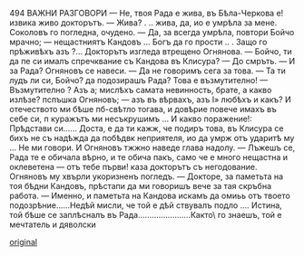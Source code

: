 ﻿494
ВАЖНИ РАЗГОВОРИ
— Не, твоя Рада е жива, въ Бѣла-Черкова е! извика живо докторътъ.
— Жива? . .. жива, да, ио е умрѣла за мене.
Соколовъ го погледна, очудено.
— Да, за всегда умрѣла, повтори Бойчо мрачно; — нещастниятъ Кандовъ ... Богъ да го прости .. . Защо го прѣживѣхъ азъ ?...
Докторътъ изгледа втрещено Огнянова.
— Бойчо, ти да пе си ималъ спречквание съ Кандова въ Клисура?
— До смръть.
— И за Рада?
Огняновъ се навеси.
— Да не говоримъ сега за това.
— Та ти лудъ ли си, Бойчо? да подозирашъ Рада? Това е възмутително!
— Възмутително ? Азъ а; мислѣхъ самата невинность, брате, а какво излѣзе? пспъшка Огняновъ; — азъ въ вѣрвахъ, азъ I» любѣхъ и какъ? И отечеството ми бѣше пб-свѣтло тогава, и довѣрие повече имахъ въ себе си, п куражътъ ми несъкрушимъ ... И какво поражение!: Прѣдстави си...... Доста, е да ти кажж, че подиръ това, въ Клисура се бихъ не съ надѣжда да побѣдвк неприятеля, ио да умрж отъ ударитѣ му ... Не ми говори. И Огняновъ тжжно наведе глава надолу.
— Лъжешъ се, Рада те е обичала вѣрно, и те обича пакъ, само че е много нещастна и оклеветена — отъ тебе първи! каза докторътъ съ негодование.
Огняновъ му хвърли укоризненъ погледъ.
— Докторе, за паметьта на тоя бѣдни Кандовъ, прѣстапи да ми говоришъ вече за тая скръбна работа.
— Именно, и паметьта на Кандова искамъ да омиьь отъ твоето подозрѣние......Недѣй мисли, че той е дѣй ствувалъ подло .... Истина, той бѣше се заплѣсналъ въ Рада.......................Както\ го знаешъ, той е мечтатель и дяволски

[original](images/547.jpg)